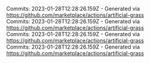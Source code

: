 Commits: 2023-01-28T12:28:26.159Z - Generated via https://github.com/marketplace/actions/artificial-grass
<br>
Commits: 2023-01-28T12:28:26.159Z - Generated via https://github.com/marketplace/actions/artificial-grass
<br>
Commits: 2023-01-28T12:28:26.159Z - Generated via https://github.com/marketplace/actions/artificial-grass
<br>
Commits: 2023-01-28T12:28:26.159Z - Generated via https://github.com/marketplace/actions/artificial-grass
<br>
